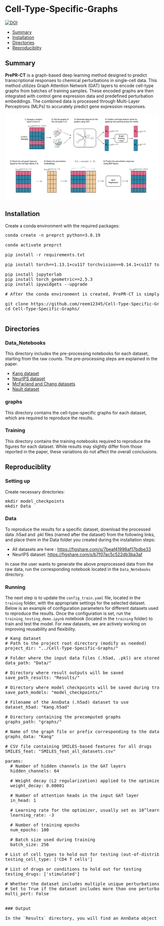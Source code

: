 # Cell-Type-Specific-Graphs
[![DOI](https://zenodo.org/badge/699833834.svg)](https://doi.org/10.5281/zenodo.15241234)

* [Summary](#summary)
* [Installation](#installation)
* [Directories](#directories)
* [Reproduciblity](#reproduciblity)

## Summary 
**PrePR-CT** is a graph-based deep learning method designed to predict transcriptional responses to chemical perturbations in single-cell data. This method utilizes Graph Attention Network (GAT) layers to encode cell-type graphs from batches of training samples. These encoded graphs are then integrated with control gene expression data and predefined perturbation embeddings. The combined data is processed through Multi-Layer Perceptrons (MLPs) to accurately predict gene expression responses.

![Graphical Abstract](PrePR-CT.png)

## Installation

Create a conda environment with the required packages:
<pre>
conda create -n preprct python=3.8.19

conda activate preprct

pip install -r requirements.txt

pip install torch==1.13.1+cu117 torchvision==0.14.1+cu117 torchaudio==0.13.1 --extra-index-url https://download.pytorch.org/whl/cu117

pip install jupyterlab
pip install torch_geometric==2.5.3
pip install ipywidgets --upgrade

# After the conda environment is created, PrePR-CT is simply installed by cloning the repository
  
git clone https://github.com/reem12345/Cell-Type-Specific-Graphs.git
cd Cell-Type-Specific-Graphs/ 

</pre>

## Directories

### Data_Notebooks
This directory includes the pre-processing notebooks for each dataset, starting from the raw counts. The pre-processing steps are explained in the paper.
* [Kang dataset](https://www.ncbi.nlm.nih.gov/geo/query/acc.cgi?acc=GSE96583)
* [NeurIPS dataset](https://www.kaggle.com/competitions/open-problems-single-cell-perturbations)
* [McFarland and Chang datasets](http://projects.sanderlab.org/scperturb/datavzrd/scPerturb_vzrd_v1/dataset_info/index_1.html)
* [Nault dataset](https://github.com/BhattacharyaLab/scVIDR/tree/main)

### graphs 
This directory contains the cell-type-specific graphs for each dataset, which are required to reproduce the results.

### Training

This directory contains the training notebooks required to reproduce the figures for each dataset. While results may slightly differ from those reported in the paper, these variations do not affect the overall conclusions.

## Reproduciblity
### Setting up

Create necessary directories:

<pre>
mkdir model_checkpoints
mkdir Data
</pre> 

### Data
To reproduce the results for a specific dataset, download the processed data .h5ad and .pkl files (named after the dataset) from the following links, and place them in the Data folder you created during the installation steps:

- All datasets are here : https://figshare.com/s/7beaf41998af17bdbe33  
- NeurIPS dataset: https://figshare.com/s/b7f07ac5c522db3ba3af

In case the user wants to generate the above preprocessed data from the raw data, run the corresponding notebook located in the `Data_Notebooks` directory.

### Running
The next step is to update the `config_train.yaml` file, located in the `training` folder, with the appropriate settings for the selected dataset. Below is an example of configuration parameters for different datasets used to reproduce the results. Once the configuration is set, run the `training_testing_demo.ipynb` notebook (located in the `training` folder) to train and test the model. For new datasets, we are actively working on improving reusability and flexibility.

<pre>
# Kang dataset
# Path to the project root directory (modify as needed)
project_dir: "../Cell-Type-Specific-Graphs/"

# Folder where the input data files (.h5ad, .pkl) are stored
data_path: "Data/"

# Directory where result outputs will be saved
save_path_results: "Results/"

# Directory where model checkpoints will be saved during training
save_path_models: "model_checkpoints/"

# Filename of the AnnData (.h5ad) dataset to use
dataset_h5ad: "Kang.h5ad"

# Directory containing the precomputed graphs
graphs_path: "graphs/"

# Name of the graph file or prefix corresponding to the dataset (without extension)
graphs_data: "Kang"

# CSV file containing SMILES-based features for all drugs
SMILES_feat: "SMILES_feat_all_datasets.csv"

params:
  # Number of hidden channels in the GAT layers
  hidden_channels: 64

  # Weight decay (L2 regularization) applied to the optimizer
  weight_decay: 0.00001

  # Number of attention heads in the input GAT layer
  in_head: 1

  # Learning rate for the optimizer, usually set as 10^learning_rate (e.g., -3 → 0.001)
  learning_rate: -3

  # Number of training epochs
  num_epochs: 100

  # Batch size used during training
  batch_size: 256

# List of cell types to hold out for testing (out-of-distribution evaluation)
testing_cell_type: ['CD4 T cells']

# List of drugs or conditions to hold out for testing
testing_drugs: ['stimulated']

# Whether the dataset includes multiple unique perturbations (e.g., several different drugs or conditions)
# Set to True if the dataset includes more than one perturbation across cells.
multi_pert: False


### Output

In the `Results` directory, you will find an AnnData object (.h5ad) for each predicted (cell type, perturbation) pair. Each file contains both the observed and predicted gene expression profiles for the corresponding condition.
